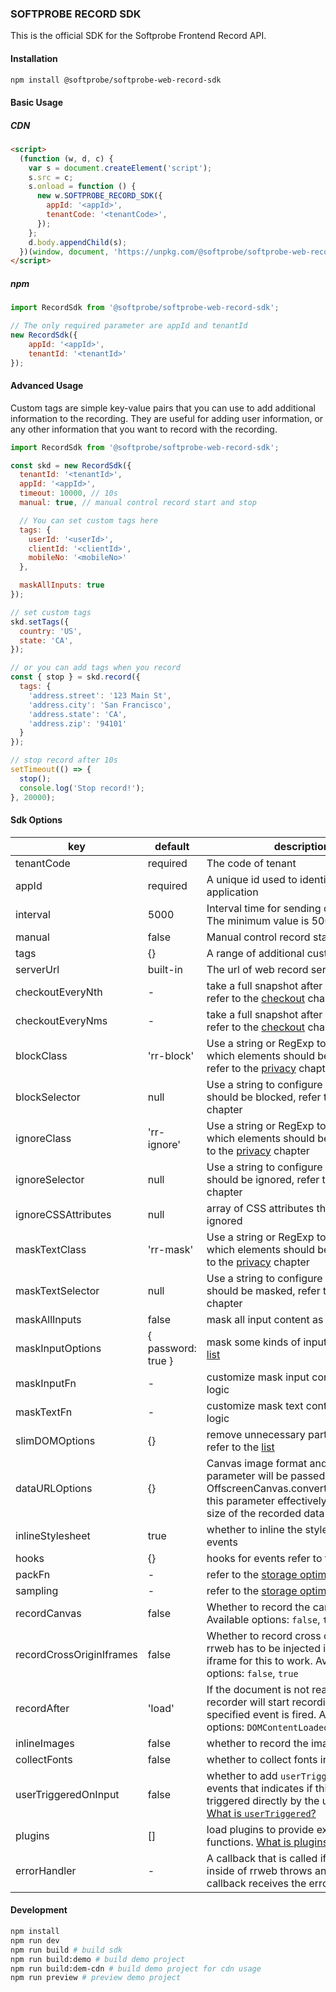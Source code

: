 ### SOFTPROBE RECORD SDK

This is the official SDK for the Softprobe Frontend Record API.

#### Installation

```bash
npm install @softprobe/softprobe-web-record-sdk
```

#### Basic Usage

##### CDN

```html
<script>
  (function (w, d, c) {
    var s = document.createElement('script');
    s.src = c;
    s.onload = function () {
      new w.SOFTPROBE_RECORD_SDK({
        appId: '<appId>',
        tenantCode: '<tenantCode>',
      });
    };
    d.body.appendChild(s);
  })(window, document, 'https://unpkg.com/@softprobe/softprobe-web-record-sdk');
</script>
```

##### npm

```javascript
import RecordSdk from '@softprobe/softprobe-web-record-sdk';

// The only required parameter are appId and tenantId
new RecordSdk({
    appId: '<appId>',
    tenantId: '<tenantId>'
});
```

#### Advanced Usage

Custom tags are simple key-value pairs that you can use to add additional information to the recording. 
They are useful for adding user information, or any other information that you want to record with the recording.

```javascript
import RecordSdk from '@softprobe/softprobe-web-record-sdk';

const skd = new RecordSdk({
  tenantId: '<tenantId>',
  appId: '<appId>',
  timeout: 10000, // 10s
  manual: true, // manual control record start and stop

  // You can set custom tags here
  tags: {
    userId: '<userId>',
    clientId: '<clientId>',
    mobileNo: '<mobileNo>'
  },

  maskAllInputs: true
});

// set custom tags
skd.setTags({
  country: 'US',
  state: 'CA',
});

// or you can add tags when you record
const { stop } = skd.record({
  tags: {
    'address.street': '123 Main St',
    'address.city': 'San Francisco',
    'address.state': 'CA',
    'address.zip': '94101'
  }
});

// stop record after 10s
setTimeout(() => {
  stop();
  console.log('Stop record!');
}, 20000);
```

#### Sdk Options

| key                      | default            | description                                                  |
| ------------------------ |--------------------| ------------------------------------------------------------ |
| tenantCode               | required           | The code of tenant                                           |
| appId                    | required           | A unique id used to identify the application                 |
| interval                 | 5000               | Interval time for sending data to server. The minimum value is 5000 |
| manual                   | false              | Manual control record start and stop                         |
| tags                     | {}                 | A range of additional custom tags                            |
| serverUrl                | built-in           | The url of web record service                                |
| checkoutEveryNth         | -                  | take a full snapshot after every N events refer to the [checkout](https://github.com/rrweb-io/rrweb/blob/master/guide.md#checkout) chapter |
| checkoutEveryNms         | -                  | take a full snapshot after every N ms refer to the [checkout](https://github.com/rrweb-io/rrweb/blob/master/guide.md#checkout) chapter |
| blockClass               | 'rr-block'         | Use a string or RegExp to configure which elements should be blocked, refer to the [privacy](https://github.com/rrweb-io/rrweb/blob/master/guide.md#privacy) chapter |
| blockSelector            | null               | Use a string to configure which selector should be blocked, refer to the [privacy](https://github.com/rrweb-io/rrweb/blob/master/guide.md#privacy) chapter |
| ignoreClass              | 'rr-ignore'        | Use a string or RegExp to configure which elements should be ignored, refer to the [privacy](https://github.com/rrweb-io/rrweb/blob/master/guide.md#privacy) chapter |
| ignoreSelector           | null               | Use a string to configure which selector should be ignored, refer to the [privacy](https://github.com/rrweb-io/rrweb/blob/master/guide.md#privacy) chapter |
| ignoreCSSAttributes      | null               | array of CSS attributes that should be ignored               |
| maskTextClass            | 'rr-mask'          | Use a string or RegExp to configure which elements should be masked, refer to the [privacy](https://github.com/rrweb-io/rrweb/blob/master/guide.md#privacy) chapter |
| maskTextSelector         | null               | Use a string to configure which selector should be masked, refer to the [privacy](https://github.com/rrweb-io/rrweb/blob/master/guide.md#privacy) chapter |
| maskAllInputs            | false              | mask all input content as *                                  |
| maskInputOptions         | { password: true } | mask some kinds of input * refer to the [list](https://github.com/rrweb-io/rrweb/blob/588164aa12f1d94576f89ae0210b98f6e971c895/packages/rrweb-snapshot/src/types.ts#L77-L95) |
| maskInputFn              | -                  | customize mask input content recording logic                 |
| maskTextFn               | -                  | customize mask text content recording logic                  |
| slimDOMOptions           | {}                 | remove unnecessary parts of the DOM refer to the [list](https://github.com/rrweb-io/rrweb/blob/588164aa12f1d94576f89ae0210b98f6e971c895/packages/rrweb-snapshot/src/types.ts#L97-L108) |
| dataURLOptions           | {}                 | Canvas image format and quality ,This parameter will be passed to the OffscreenCanvas.convertToBlob(),Using this parameter effectively reduces the size of the recorded data |
| inlineStylesheet         | true               | whether to inline the stylesheet in the events               |
| hooks                    | {}                 | hooks for events refer to the [list](https://github.com/rrweb-io/rrweb/blob/9488deb6d54a5f04350c063d942da5e96ab74075/src/types.ts#L207) |
| packFn                   | -                  | refer to the [storage optimization recipe](https://github.com/rrweb-io/rrweb/blob/master/docs/recipes/optimize-storage.md) |
| sampling                 | -                  | refer to the [storage optimization recipe](https://github.com/rrweb-io/rrweb/blob/master/docs/recipes/optimize-storage.md) |
| recordCanvas             | false              | Whether to record the canvas element. Available options: `false`, `true` |
| recordCrossOriginIframes | false              | Whether to record cross origin iframes. rrweb has to be injected in each child iframe for this to work. Available options: `false`, `true` |
| recordAfter              | 'load'             | If the document is not ready, then the recorder will start recording after the specified event is fired. Available options: `DOMContentLoaded`, `load` |
| inlineImages             | false              | whether to record the image content                          |
| collectFonts             | false              | whether to collect fonts in the website                      |
| userTriggeredOnInput     | false              | whether to add `userTriggered` on input events that indicates if this event was triggered directly by the user or not. [What is `userTriggered`?](https://github.com/rrweb-io/rrweb/pull/495) |
| plugins                  | []                 | load plugins to provide extended record functions. [What is plugins?](https://github.com/rrweb-io/rrweb/blob/master/docs/recipes/plugin.md) |
| errorHandler             | -                  | A callback that is called if something inside of rrweb throws an error. The callback receives the error as argument. |


#### Development

```bash
npm install
npm run dev
npm run build # build sdk
npm run build:demo # build demo project
npm run build:dem-cdn # build demo project for cdn usage
npm run preview # preview demo project
```
